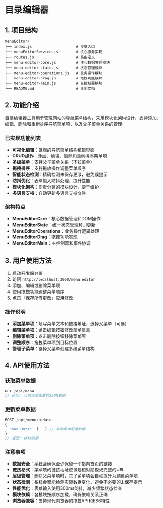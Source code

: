 # 目录编辑器

## 1. 项目结构

```
menuEditor/
├── index.js                    # 模块入口
├── menuEditorService.js        # 核心服务实现
├── routes.js                   # 路由定义
├── menu-editor-core.js         # 核心数据管理模块
├── menu-editor-state.js        # 状态管理模块
├── menu-editor-operations.js   # 业务操作模块
├── menu-editor-drag.js         # 拖拽功能模块
├── menu-editor-main.js         # 主控制器模块
└── README.md                   # 说明文档
```

## 2. 功能介绍

目录编辑器工具用于管理网站的导航菜单结构，采用模块化架构设计，支持添加、编辑、删除和重新排序导航菜单项，以及父子菜单关系的管理。

### 已实现功能列表

- **可视化编辑**：直观的导航菜单结构编辑界面
- **CRUD操作**：添加、编辑、删除和重新排序菜单项
- **多级菜单**：支持父子菜单关系（下拉菜单）
- **拖拽排序**：支持拖放操作调整菜单顺序
- **智能状态检测**：精确检测未保存更改，避免误提示
- **防抖优化**：表单输入防抖处理，提升性能
- **模块化架构**：职责分离的模块设计，便于维护
- **多语言支持**：自动更新多语言支持文件

### 架构特点

- **MenuEditorCore**：核心数据管理和DOM操作
- **MenuEditorState**：统一状态管理和UI更新
- **MenuEditorOperations**：业务操作逻辑处理
- **MenuEditorDrag**：拖拽功能实现
- **MenuEditorMain**：主控制器和事件协调

## 3. 用户使用方法

1. 启动开发服务器
2. 访问 `http://localhost:3000/menu-editor`
3. 添加、编辑或删除菜单项
4. 使用拖拽功能调整菜单顺序
5. 点击「保存所有更改」应用修改

### 操作说明

- **添加菜单项**：填写菜单文本和链接地址，选择父菜单（可选）
- **编辑菜单项**：点击编辑按钮修改菜单信息
- **删除菜单项**：点击删除按钮移除菜单项
- **调整顺序**：拖拽菜单项到目标位置
- **管理子菜单**：选择父菜单创建多级菜单结构

## 4. API使用方法

### 获取菜单数据
```javascript
GET /api/menu
// 返回: 当前菜单配置的JSON数据
```

### 更新菜单数据
```javascript
POST /api/menu/update
{
  "menuData": [...] // 新的菜单配置数据
}
// 返回: 操作结果
```

### 注意事项

- **数据安全**：系统会确保至少保留一个指向首页的链接
- **链接格式**：菜单项的链接地址应该是相对路径或完整的URL
- **层级管理**：删除父菜单项时，其子菜单项会自动提升为顶级菜单项
- **状态检测**：系统会智能检测实际数据变化，避免不必要的未保存提示
- **性能优化**：表单输入使用300ms防抖，减少频繁状态检查
- **模块依赖**：各模块按顺序加载，确保依赖关系正确
- **浏览器兼容**：支持现代浏览器的拖拽API和ES6特性